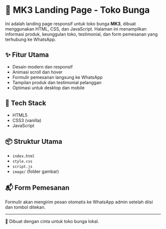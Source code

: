 # 🌸 MK3 Landing Page - Toko Bunga

Ini adalah landing page responsif untuk toko bunga **MK3**, dibuat menggunakan HTML, CSS, dan JavaScript. Halaman ini menampilkan informasi produk, keunggulan toko, testimonial, dan form pemesanan yang terhubung ke WhatsApp.

## ✨ Fitur Utama
- Desain modern dan responsif
- Animasi scroll dan hover
- Formulir pemesanan langsung ke WhatsApp
- Tampilan produk dan testimonial pelanggan
- Optimasi untuk desktop dan mobile

## 🚀 Tech Stack
- HTML5
- CSS3 (vanilla)
- JavaScript

## 📦 Struktur Utama
- `index.html`
- `style.css`
- `script.js`
- `image/` (folder gambar)

## 📬 Form Pemesanan
Formulir akan mengirim pesan otomatis ke WhatsApp admin setelah diisi dan tombol ditekan.

---

💐 Dibuat dengan cinta untuk toko bunga lokal.
